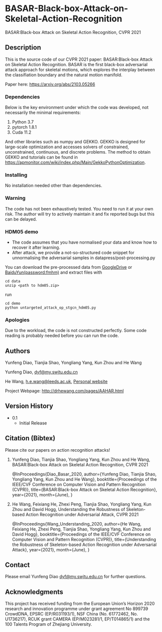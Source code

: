 # BASAR-Black-box-Attack-on-Skeletal-Action-Recognition
BASAR:Black-box Attack on Skeletal Action Recognition, CVPR 2021

## Description

This is the source code of our CVPR 2021 paper: BASAR:Black-box Attack on Skeletal Action Recognition. BASAR is the first black-box adversarial attack approach for skeletal motions, which explores the interplay between the classifiation boundary and the natural motion manifold.  

Paper here: https://arxiv.org/abs/2103.05266

### Dependencies

Below is the key environment under which the code was developed, not necessarily the minimal requirements:

1. Python 3.7
2. pytorch 1.8.1
3. Cuda 11.2

And other libraries such as numpy and GEKKO. GEKKO is designed for large-scale optimization and accesses solvers of constrained, unconstrained, continuous, and discrete problems. The method to obtain GEKKO and tutorials can be found in https://apmonitor.com/wiki/index.php/Main/GekkoPythonOptimization. 

### Installing
No installation needed other than dependencies.

### Warning
The code has not been exhaustively tested. You need to run it at your own risk. The author will try to actively maintain it and fix reported bugs but this can be delayed.

### HDM05 demo

* The code assumes that you have normalised your data and know how to recover it after learning.
* After attack, we provide a not-so-structured code snippet for unnormalising the adversarial samples in datapress/post-processing.py

You can download the pre-processed data from [GoogleDrive](https://drive.google.com/file/d/1LyD-jf3X20wBbhKu071AwDDYvzFN7wjT/view?usp=sharing) or [BaiduYun(password:fmhm)](https://pan.baidu.com/s/1Itb94YjwUVqZmM9HLW6U3g) and extract files with
``` 
cd data
unzip <path to hdm05.zip>
```
run 

``` 
cd demo
python untargeted_attack_op_stgcn_hdm05.py
```

### Apologies

Due to the workload, the code is not constructed perfectly. Some code reading is probably needed before you can run the code. 

## Authors

Yunfeng Diao, Tianjia Shao, Yongliang Yang, Kun Zhou and He Wang

Yunfeng Diao, dyf@my.swjtu.edu.cn

He Wang, h.e.wang@leeds.ac.uk, [Personal website](https://drhewang.com)

Project Webpage: http://drhewang.com/pages/AAHAR.html

## Version History
* 0.1
    * Initial Release

## Citation (Bibtex)
Please cite our papers on action recognition attacks!

1. Yunfeng Diao, Tianjia Shao, Yongliang Yang, Kun Zhou and He Wang, BASAR:Black-box Attack on Skeletal Action Recognition, CVPR 2021

    @InProceedings{Diao_Basar_2020,
    author={Yunfeng Diao, Tianjia Shao, Yongliang Yang, Kun Zhou and He Wang},
    booktitle={Proceedings of the IEEE/CVF Conference on Computer Vision and Pattern Recognition (CVPR)},
    title={BASAR:Black-box Attack on Skeletal Action Recognition},
    year={2021},
    month={June},
}

2. He Wang, Feixiang He, Zhexi Peng, Tianjia Shao, Yongliang Yang, Kun Zhou and David Hogg, Understanding the Robustness of Skeleton-based Action Recognition under Adversarial Attack, CVPR 2021

    @InProceedings{Wang_Understanding_2020,
    author={He Wang, Feixiang He, Zhexi Peng, Tianjia Shao, Yongliang Yang, Kun Zhou and David Hogg},
    booktitle={Proceedings of the IEEE/CVF Conference on Computer Vision and Pattern Recognition (CVPR)},
    title={Understanding the Robustness of Skeleton-based Action Recognition under Adversarial Attack},
    year={2021},
    month={June},
    }


## Contact
Please email Yunfeng Diao dyf@my.swjtu.edu.cn for further questions.

## Acknowledgments
This project has received funding from the European Union’s Horizon 2020 research and innovation programme under grant agreement No 899739 CrowdDNA, EPSRC (EP/R031193/1), NSF China (No. 61772462, No. U1736217), RCUK grant CAMERA (EP/M023281/1, EP/T014865/1) and the 100 Talents Program of Zhejiang University.
